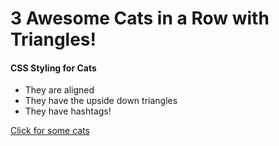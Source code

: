 # 3 Awesome Cats in a Row with Triangles!

#### CSS Styling for Cats

* They are aligned
* They have the upside down triangles
* They have hashtags!

[Click for some cats](https://github.com/hyonakim/catproject)
